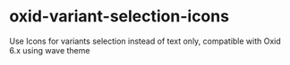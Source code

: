 # oxid-variant-selection-icons
Use Icons for variants selection instead of text only, compatible with Oxid 6.x using wave theme
